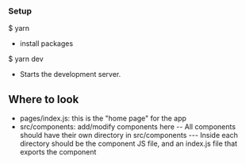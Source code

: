 ### Setup

\$ yarn

- install packages

\$ yarn dev

- Starts the development server.

## Where to look

- pages/index.js: this is the "home page" for the app
- src/components: add/modify components here
  -- All components should have their own directory in src/components
  --- Inside each directory should be the component JS file, and an index.js file that exports the component
